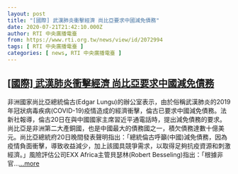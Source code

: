 ```yaml
---
layout: post
title: "[國際] 武漢肺炎衝擊經濟 尚比亞要求中國減免債務"
date: 2020-07-21T21:42:10.000Z
author: RTI 中央廣播電臺
from: https://www.rti.org.tw/news/view/id/2072994
tags: [ RTI 中央廣播電臺 ]
categories: [ news, RTI 中央廣播電臺 ]
---
```

<!--1595367730000-->
[[國際] 武漢肺炎衝擊經濟 尚比亞要求中國減免債務](https://www.rti.org.tw/news/view/id/2072994)
------

<div>
非洲國家尚比亞總統倫古(Edgar Lungu)的辦公室表示，由於俗稱武漢肺炎的2019年冠狀病毒疾病(COVID-19)疫情造成的經濟衝擊，倫古已要求中國減免債務。法新社報導，倫古20日在與中國國家主席習近平通電話時，提出減免債務的要求。尚比亞是非洲第二大產銅國，也是中國最大的債務國之一，積欠債務達數十億美元。尚比亞總統府20日晚間發表聲明指出：「總統倫古呼籲(中國)減免債務，因為疫情負面衝擊，導致收益減少，加上該國具競爭需求，以取得足夠抗疫資源和刺激經濟。」風險評估公司EXX Africa主管貝瑟林(Robert Besseling)指出：「根據非官...<a target="_blank" href="https://www.rti.org.tw/news/view/id/2072994">...more</a>
</div>
